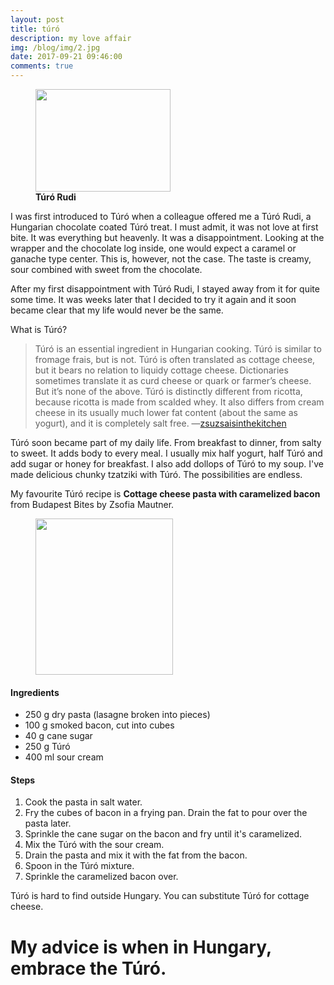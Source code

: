 ```yaml
---
layout: post
title: túró
description: my love affair
img: /blog/img/2.jpg
date: 2017-09-21 09:46:00
comments: true
---
```


<figure class="col one right" >
	<img src="/blog/img/turorudi.jpg" width="216" height="164">
	<figcaption>
		<b>Túró Rudi</b>
	</figcaption>
</figure>

I was first introduced to Túró when a colleague offered me a Túró Rudi, a Hungarian chocolate coated Túró treat. I must admit, it was not love at first bite. It was everything but heavenly. It was a disappointment. Looking at the wrapper and the chocolate log inside, one would expect a caramel or ganache type center. This is, however, not the case. The taste is creamy, sour combined with sweet from the chocolate. 

After my first disappointment with Túró Rudi, I stayed away from it for quite some time. It was weeks later that I decided to try it again and it soon became clear that my life would never be the same.

What is Túró? 

<blockquote>
Túró is an essential ingredient in Hungarian cooking. Túró is similar to fromage frais, but is not. Túró is often translated as cottage cheese, but it bears no relation to liquidy cottage cheese. Dictionaries sometimes translate it as curd cheese or quark or farmer’s cheese. But it’s none of the above. Túró is distinctly different from ricotta, because ricotta is made from scalded whey. It also differs from cream cheese in its usually much lower fat content (about the same as yogurt), and it is completely salt free.
	—<a href="http://zsuzsaisinthekitchen.blogspot.hu/2009/01/hungarian-curd-cheese-tur.html">zsuzsaisinthekitchen</a> 
</blockquote>

Túró soon became part of my daily life. From breakfast to dinner, from salty to sweet. It adds body to every meal. I usually mix half yogurt, half Túró and add sugar or honey for breakfast. I also add dollops of Túró to my soup. I've made delicious chunky tzatziki with Túró. The possibilities are endless. 

My favourite Túró recipe is <b>Cottage cheese pasta with caramelized bacon</b> from Budapest Bites by Zsofia Mautner.


<figure class="col one right" >
	<img src="/blog/img/pasta.jpg" width="220" height="250">
</figure>

#### Ingredients
<ul>
	<li>250 g dry pasta (lasagne broken into pieces)</li>
	<li>100 g smoked bacon, cut into cubes</li>
	<li>40 g cane sugar</li>
	<li>250 g Túró</li>
	<li>400 ml sour cream</li>
</ul>

#### Steps
1. Cook the pasta in salt water.
2. Fry the cubes of bacon in a frying pan. Drain the fat to pour over the pasta later.
3. Sprinkle the cane sugar on the bacon and fry until it's caramelized.
4. Mix the Túró with the sour cream.
5. Drain the pasta and mix it with the fat from the bacon.
6. Spoon in the Túró mixture.
7. Sprinkle the caramelized bacon over.

Túró is hard to find outside Hungary. You can substitute Túró for cottage cheese. 

# My advice is when in Hungary, embrace the Túró.
<br/>
